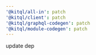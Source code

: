 ```yaml
---
'@kitql/all-in': patch
'@kitql/client': patch
'@kitql/graphql-codegen': patch
'@kitql/module-codegen': patch
---
```


update dep
